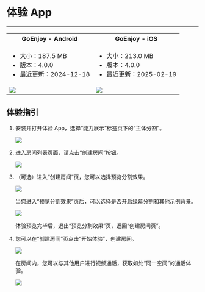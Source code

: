 # 体验 App

- - -

<table>

<tbody><tr>
<th>GoEnjoy - <b>Android</b></th>
<th>GoEnjoy - <b>iOS</b></th>
</tr>
<tr>
<td><ul><li>大小：187.5 MB</li>
<li>版本：4.0.0</li>
<li>最近更新：2024-12-18</li></ul></td>
<td><ul><li>大小：213.0 MB</li>
<li>版本：4.0.0</li>
<li>最近更新：2025-02-19</li></ul></td>
</tr>
<tr>
<td><a href="https://artifact-demo.zego.im/GoEnjoy/GoEnjoy.apk" title="手机扫码体验，或浏览器点击下载。"><Frame width="512" height="auto" caption=""><img src="https://zego-platform-growth.oss-cn-shanghai.aliyuncs.com/official-website/zego/experience-app/img_ktv_app_android.png" /></Frame></a></td>
<td><a href="https://apps.apple.com/cn/app/goenjoy/id1554247729" target="_blank" title="手机扫码体验，或浏览器点击下载。"><Frame width="512" height="auto" caption=""><img src="https://zego-platform-growth.oss-cn-shanghai.aliyuncs.com/official-website/zego/experience-app/img_ktv_app_ios%402x.png" /></Frame></a></td>
</tr>
</tbody></table>


## 体验指引

1. 安装并打开体验 App，选择“能力展示”标签页下的“主体分割”。

    <Frame width="512" height="auto" caption=""><img src="https://doc-media.zego.im/sdk-doc/Pics/ZegoObjectSegmentation/entry.jpeg" /></Frame>

2. 进入房间列表页面，请点击“创建房间”按钮。

    <Frame width="512" height="auto" caption=""><img src="https://doc-media.zego.im/sdk-doc/Pics/ZegoObjectSegmentation/RoomList.jpg" /></Frame>

3. （可选）进入“创建房间”页，您可以选择预览分割效果。

    <Frame width="512" height="auto" caption=""><img src="https://doc-media.zego.im/sdk-doc/Pics/ZegoObjectSegmentation/CreateRoom_2.jpeg" /></Frame>

    当您进入“预览分割效果”页后，可以选择是否开启绿幕分割和其他示例背景。

    <Frame width="512" height="auto" caption=""><img src="https://doc-media.zego.im/sdk-doc/Pics/ZegoObjectSegmentation/Preview_Config.jpg" /></Frame>

    体验预览完毕后，退出“预览分割效果”页，返回“创建房间页”。

4. 您可以在“创建房间”页点击“开始体验”，创建房间。

    <Frame width="512" height="auto" caption=""><img src="https://doc-media.zego.im/sdk-doc/Pics/ZegoObjectSegmentation/CreateRoom.jpg" /></Frame>

    在房间内，您可以与其他用户进行视频通话，获取如处“同一空间”的通话体验。

    <Frame width="512" height="auto" caption=""><img src="https://doc-media.zego.im/sdk-doc/Pics/ZegoObjectSegmentation/PublishingStream.jpg" /></Frame>
